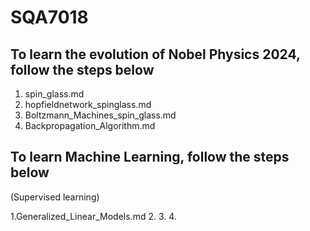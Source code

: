 # SQA7018

## To learn the evolution of Nobel Physics 2024, follow the steps below
1. spin_glass.md
2. hopfieldnetwork_spinglass.md
3. Boltzmann_Machines_spin_glass.md
4. Backpropagation_Algorithm.md

## To learn Machine Learning, follow the steps below
(Supervised learning)

1.Generalized_Linear_Models.md
2.
3.
4.

